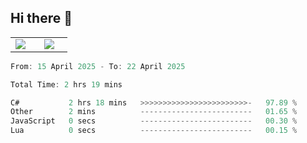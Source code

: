 ## Hi there 👋

<p align="center">
  <table align="center">
  <tr border="none">
  <td width="35%" align="center">
    <img  align="center"  src="http://github-profile-summary-cards.vercel.app/api/cards/stats?username=ricepunk&theme=github_dark" />
  </td>
    
  <td width="65%" align="center">
    <img  align="center"  src="http://github-profile-summary-cards.vercel.app/api/cards/profile-details?username=ricepunk&theme=github_dark" />
  </td>
  </tr>
  </table>
</p>

<!--START_SECTION:waka-->

```typescript
From: 15 April 2025 - To: 22 April 2025

Total Time: 2 hrs 19 mins

C#           2 hrs 18 mins   >>>>>>>>>>>>>>>>>>>>>>>>-   97.89 %
Other        2 mins          -------------------------   01.65 %
JavaScript   0 secs          -------------------------   00.30 %
Lua          0 secs          -------------------------   00.15 %
```

<!--END_SECTION:waka-->
